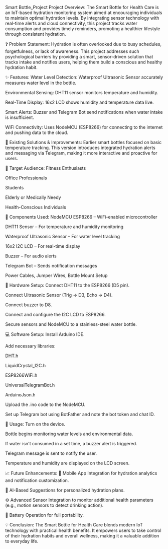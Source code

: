 Smart Bottle_Project
Project Overview:
The Smart Bottle for Health Care is an IoT-based hydration monitoring system aimed at encouraging individuals to maintain optimal hydration levels. By integrating sensor technology with real-time alerts and cloud connectivity, this project tracks water consumption and provides timely reminders, promoting a healthier lifestyle through consistent hydration.

❓ Problem Statement:
Hydration is often overlooked due to busy schedules, forgetfulness, or lack of awareness. This project addresses such psychological barriers by providing a smart, sensor-driven solution that tracks intake and notifies users, helping them build a conscious and healthy hydration habit.

✨ Features:
Water Level Detection: Waterproof Ultrasonic Sensor accurately measures water level in the bottle.

Environmental Sensing: DHT11 sensor monitors temperature and humidity.

Real-Time Display: 16x2 LCD shows humidity and temperature data live.

Smart Alerts: Buzzer and Telegram Bot send notifications when water intake is insufficient.

WiFi Connectivity: Uses NodeMCU (ESP8266) for connecting to the internet and pushing data to the cloud.

🔄 Existing Solutions & Improvements:
Earlier smart bottles focused on basic temperature tracking. This version introduces integrated hydration alerts and messaging via Telegram, making it more interactive and proactive for users.

🎯 Target Audience:
Fitness Enthusiasts

Office Professionals

Students

Elderly or Medically Needy

Health-Conscious Individuals

🧰 Components Used:
NodeMCU ESP8266 – WiFi-enabled microcontroller

DHT11 Sensor – For temperature and humidity monitoring

Waterproof Ultrasonic Sensor – For water level tracking

16x2 I2C LCD – For real-time display

Buzzer – For audio alerts

Telegram Bot – Sends notification messages

Power Cables, Jumper Wires, Bottle Mount Setup

🔌 Hardware Setup:
Connect DHT11 to the ESP8266 (D5 pin).

Connect Ultrasonic Sensor (Trig → D3, Echo → D4).

Connect buzzer to D8.

Connect and configure the I2C LCD to ESP8266.

Secure sensors and NodeMCU to a stainless-steel water bottle.

💻 Software Setup:
Install Arduino IDE.

Add necessary libraries:

DHT.h

LiquidCrystal_I2C.h

ESP8266WiFi.h

UniversalTelegramBot.h

ArduinoJson.h

Upload the .ino code to the NodeMCU.

Set up Telegram bot using BotFather and note the bot token and chat ID.

🧪 Usage:
Turn on the device.

Bottle begins monitoring water levels and environmental data.

If water isn't consumed in a set time, a buzzer alert is triggered.

Telegram message is sent to notify the user.

Temperature and humidity are displayed on the LCD screen.

📈 Future Enhancements:
📱 Mobile App Integration for hydration analytics and notification customization.

🤖 AI-Based Suggestions for personalized hydration plans.

⚙️ Advanced Sensor Integration to monitor additional health parameters (e.g., motion sensors to detect drinking action).

🔋 Battery Operation for full portability.

💡 Conclusion:
The Smart Bottle for Health Care blends modern IoT technology with practical health benefits. It empowers users to take control of their hydration habits and overall wellness, making it a valuable addition to everyday life.

